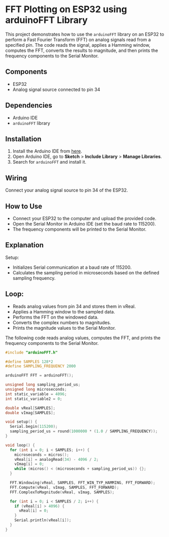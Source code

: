 # FFT Plotting on ESP32 using arduinoFFT Library

This project demonstrates how to use the `arduinoFFT` library on an ESP32 to perform a Fast Fourier Transform (FFT) on analog signals read from a specified pin. The code reads the signal, applies a Hamming window, computes the FFT, converts the results to magnitude, and then prints the frequency components to the Serial Monitor.

## Components

- ESP32
- Analog signal source connected to pin 34

## Dependencies

- Arduino IDE
- `arduinoFFT` library

## Installation

1. Install the Arduino IDE from [here](https://www.arduino.cc/en/software).
2. Open Arduino IDE, go to **Sketch** > **Include Library** > **Manage Libraries**.
3. Search for `arduinoFFT` and install it.

## Wiring

Connect your analog signal source to pin 34 of the ESP32.

## How to Use
- Connect your ESP32 to the computer and upload the provided code.
- Open the Serial Monitor in Arduino IDE (set the baud rate to 115200).
- The frequency components will be printed to the Serial Monitor.

## Explanation
Setup:

- Initializes Serial communication at a baud rate of 115200.
- Calculates the sampling period in microseconds based on the defined sampling frequency.
## Loop:

- Reads analog values from pin 34 and stores them in vReal.
- Applies a Hamming window to the sampled data.
- Performs the FFT on the windowed data.
- Converts the complex numbers to magnitudes.
- Prints the magnitude values to the Serial Monitor.

The following code reads analog values, computes the FFT, and prints the frequency components to the Serial Monitor.

```cpp
#include "arduinoFFT.h"

#define SAMPLES 128*2
#define SAMPLING_FREQUENCY 2000

arduinoFFT FFT = arduinoFFT();

unsigned long sampling_period_us;
unsigned long microseconds;
int static_variable = 4096;
int static_variable2 = 0;

double vReal[SAMPLES];
double vImag[SAMPLES];

void setup() {
  Serial.begin(115200);
  sampling_period_us = round(1000000 * (1.0 / SAMPLING_FREQUENCY));
}

void loop() {
  for (int i = 0; i < SAMPLES; i++) {
    microseconds = micros();
    vReal[i] = analogRead(34) - 4096 / 2;
    vImag[i] = 0;
    while (micros() < (microseconds + sampling_period_us)) {};
  }

  FFT.Windowing(vReal, SAMPLES, FFT_WIN_TYP_HAMMING, FFT_FORWARD);
  FFT.Compute(vReal, vImag, SAMPLES, FFT_FORWARD);
  FFT.ComplexToMagnitude(vReal, vImag, SAMPLES);

  for (int i = 0; i < SAMPLES / 2; i++) {
    if (vReal[i] > 4096) {
      vReal[i] = 0;
    }
    Serial.println(vReal[i]);
  }
}
